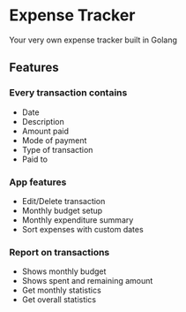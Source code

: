 # Expense Tracker

Your very own expense tracker built in Golang

## Features

### Every transaction contains

- Date
- Description
- Amount paid
- Mode of payment
- Type of transaction
- Paid to

### App features

- Edit/Delete transaction
- Monthly budget setup
- Monthly expenditure summary
- Sort expenses with custom dates

### Report on transactions

- Shows monthly budget
- Shows spent and remaining amount
- Get monthly statistics
- Get overall statistics
